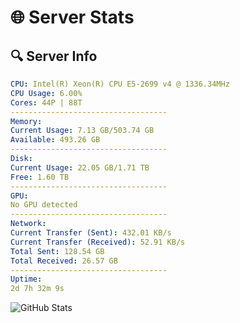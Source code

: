 # 🌐 Server Stats
## 🔍 Server Info
```yaml
CPU: Intel(R) Xeon(R) CPU E5-2699 v4 @ 1336.34MHz
CPU Usage: 6.00%
Cores: 44P | 88T
-----------------------------------
Memory:
Current Usage: 7.13 GB/503.74 GB
Available: 493.26 GB
-----------------------------------
Disk:
Current Usage: 22.05 GB/1.71 TB
Free: 1.60 TB
-----------------------------------
GPU:
No GPU detected
-----------------------------------
Network:
Current Transfer (Sent): 432.01 KB/s
Current Transfer (Received): 52.91 KB/s
Total Sent: 128.54 GB
Total Received: 26.57 GB
-----------------------------------
Uptime:
2d 7h 32m 9s
```
![GitHub Stats](https://img.shields.io/badge/Updated-2025-04-22_00:40:57-blue)